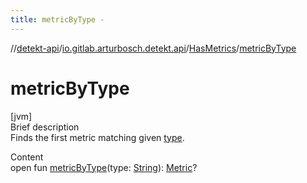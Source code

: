 ```yaml
---
title: metricByType -
---
```

//[detekt-api](../../index.md)/[io.gitlab.arturbosch.detekt.api](../index.md)/[HasMetrics](index.md)/[metricByType](metric-by-type.md)



# metricByType  
[jvm]  
Brief description  
Finds the first metric matching given [type]().  
  
  
Content  
open fun [metricByType](metric-by-type.md)(type: [String](https://kotlinlang.org/api/latest/jvm/stdlib/kotlin/-string/index.html)): [Metric](../-metric/index.md)?  



